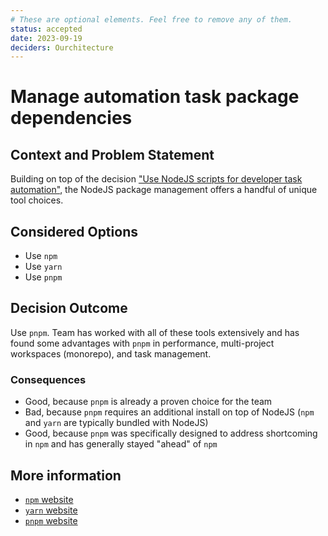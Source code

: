 ```yaml
---
# These are optional elements. Feel free to remove any of them.
status: accepted
date: 2023-09-19
deciders: Ourchitecture
---
```


# Manage automation task package dependencies

## Context and Problem Statement

Building on top of the decision ["Use NodeJS scripts for developer task automation"](./dev-tasks-using-node-scripts.md), the NodeJS package management offers a handful of unique tool choices.

## Considered Options

-   Use `npm`
-   Use `yarn`
-   Use `pnpm`

## Decision Outcome

Use `pnpm`. Team has worked with all of these tools extensively and has found some advantages with `pnpm` in performance, multi-project workspaces (monorepo), and task management.

### Consequences

-   Good, because `pnpm` is already a proven choice for the team
-   Bad, because `pnpm` requires an additional install on top of NodeJS (`npm` and `yarn` are typically bundled with NodeJS)
-   Good, because `pnpm` was specifically designed to address shortcoming in `npm` and has generally stayed "ahead" of `npm`

## More information

-   [`npm` website](https://docs.npmjs.com/about-npm)
-   [`yarn` website](https://yarnpkg.com/)
-   [`pnpm` website](https://pnpm.io/)
